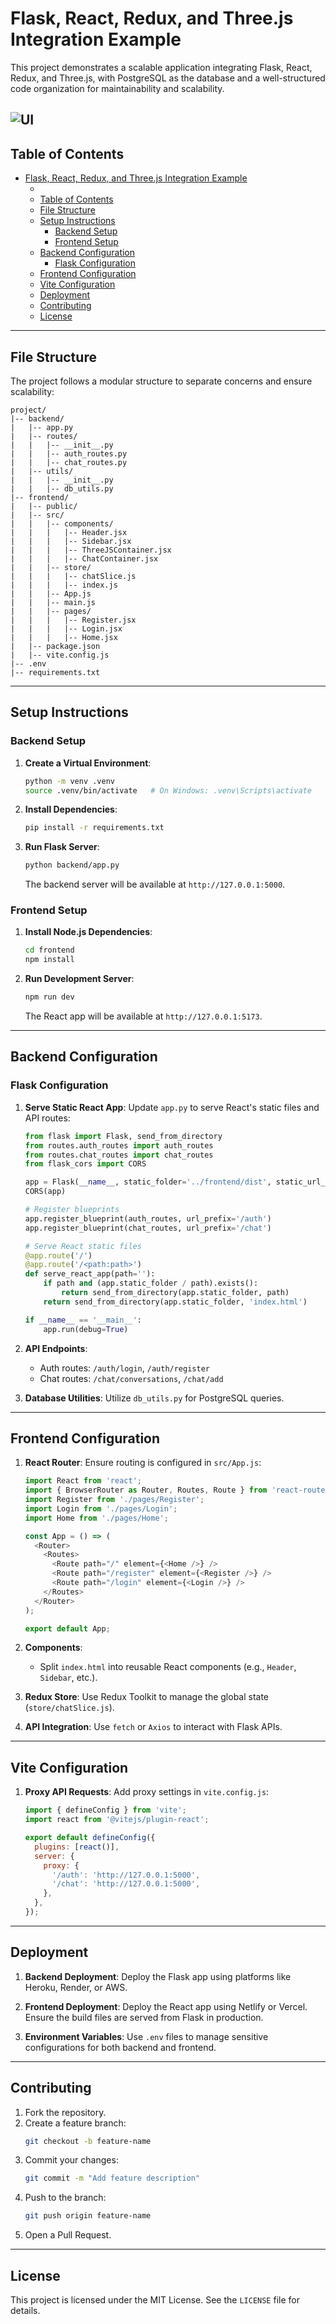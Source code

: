 # Flask, React, Redux, and Three.js Integration Example

This project demonstrates a scalable application integrating Flask, React, Redux, and Three.js, with PostgreSQL as the database and a well-structured code organization for maintainability and scalability.

![UI](image.png)
---

## Table of Contents
- [Flask, React, Redux, and Three.js Integration Example](#flask-react-redux-and-threejs-integration-example)
  - [](#)
  - [Table of Contents](#table-of-contents)
  - [File Structure](#file-structure)
  - [Setup Instructions](#setup-instructions)
    - [Backend Setup](#backend-setup)
    - [Frontend Setup](#frontend-setup)
  - [Backend Configuration](#backend-configuration)
    - [Flask Configuration](#flask-configuration)
  - [Frontend Configuration](#frontend-configuration)
  - [Vite Configuration](#vite-configuration)
  - [Deployment](#deployment)
  - [Contributing](#contributing)
  - [License](#license)

---

## File Structure

The project follows a modular structure to separate concerns and ensure scalability:

```
project/
|-- backend/
|   |-- app.py
|   |-- routes/
|   |   |-- __init__.py
|   |   |-- auth_routes.py
|   |   |-- chat_routes.py
|   |-- utils/
|   |   |-- __init__.py
|   |   |-- db_utils.py
|-- frontend/
|   |-- public/
|   |-- src/
|   |   |-- components/
|   |   |   |-- Header.jsx
|   |   |   |-- Sidebar.jsx
|   |   |   |-- ThreeJSContainer.jsx
|   |   |   |-- ChatContainer.jsx
|   |   |-- store/
|   |   |   |-- chatSlice.js
|   |   |   |-- index.js
|   |   |-- App.js
|   |   |-- main.js
|   |   |-- pages/
|   |   |   |-- Register.jsx
|   |   |   |-- Login.jsx
|   |   |   |-- Home.jsx
|   |-- package.json
|   |-- vite.config.js
|-- .env
|-- requirements.txt
```

---

## Setup Instructions

### Backend Setup
1. **Create a Virtual Environment**:
   ```bash
   python -m venv .venv
   source .venv/bin/activate   # On Windows: .venv\Scripts\activate
   ```
2. **Install Dependencies**:
   ```bash
   pip install -r requirements.txt
   ```
3. **Run Flask Server**:
   ```bash
   python backend/app.py
   ```
   The backend server will be available at `http://127.0.0.1:5000`.

### Frontend Setup
1. **Install Node.js Dependencies**:
   ```bash
   cd frontend
   npm install
   ```
2. **Run Development Server**:
   ```bash
   npm run dev
   ```
   The React app will be available at `http://127.0.0.1:5173`.

---

## Backend Configuration

### Flask Configuration
1. **Serve Static React App**: Update `app.py` to serve React's static files and API routes:

   ```python
   from flask import Flask, send_from_directory
   from routes.auth_routes import auth_routes
   from routes.chat_routes import chat_routes
   from flask_cors import CORS

   app = Flask(__name__, static_folder='../frontend/dist', static_url_path='')
   CORS(app)

   # Register blueprints
   app.register_blueprint(auth_routes, url_prefix='/auth')
   app.register_blueprint(chat_routes, url_prefix='/chat')

   # Serve React static files
   @app.route('/')
   @app.route('/<path:path>')
   def serve_react_app(path=''):
       if path and (app.static_folder / path).exists():
           return send_from_directory(app.static_folder, path)
       return send_from_directory(app.static_folder, 'index.html')

   if __name__ == '__main__':
       app.run(debug=True)
   ```

2. **API Endpoints**:
   - Auth routes: `/auth/login`, `/auth/register`
   - Chat routes: `/chat/conversations`, `/chat/add`

3. **Database Utilities**: Utilize `db_utils.py` for PostgreSQL queries.

---

## Frontend Configuration

1. **React Router**:
   Ensure routing is configured in `src/App.js`:

   ```javascript
   import React from 'react';
   import { BrowserRouter as Router, Routes, Route } from 'react-router-dom';
   import Register from './pages/Register';
   import Login from './pages/Login';
   import Home from './pages/Home';

   const App = () => (
     <Router>
       <Routes>
         <Route path="/" element={<Home />} />
         <Route path="/register" element={<Register />} />
         <Route path="/login" element={<Login />} />
       </Routes>
     </Router>
   );

   export default App;
   ```

2. **Components**:
   - Split `index.html` into reusable React components (e.g., `Header`, `Sidebar`, etc.).

3. **Redux Store**:
   Use Redux Toolkit to manage the global state (`store/chatSlice.js`).

4. **API Integration**:
   Use `fetch` or `Axios` to interact with Flask APIs.

---

## Vite Configuration

1. **Proxy API Requests**:
   Add proxy settings in `vite.config.js`:

   ```javascript
   import { defineConfig } from 'vite';
   import react from '@vitejs/plugin-react';

   export default defineConfig({
     plugins: [react()],
     server: {
       proxy: {
         '/auth': 'http://127.0.0.1:5000',
         '/chat': 'http://127.0.0.1:5000',
       },
     },
   });
   ```

---

## Deployment

1. **Backend Deployment**:
   Deploy the Flask app using platforms like Heroku, Render, or AWS.

2. **Frontend Deployment**:
   Deploy the React app using Netlify or Vercel. Ensure the build files are served from Flask in production.

3. **Environment Variables**:
   Use `.env` files to manage sensitive configurations for both backend and frontend.

---

## Contributing

1. Fork the repository.
2. Create a feature branch:
   ```bash
   git checkout -b feature-name
   ```
3. Commit your changes:
   ```bash
   git commit -m "Add feature description"
   ```
4. Push to the branch:
   ```bash
   git push origin feature-name
   ```
5. Open a Pull Request.

---

## License

This project is licensed under the MIT License. See the `LICENSE` file for details.


